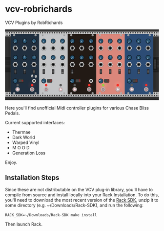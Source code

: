 # vcv-robrichards
VCV Plugins by RobRichards

![RobRichards Plugins](plugins.png)

Here you'll find unofficial Midi controller plugins for various Chase Bliss Pedals.

Current supported interfaces:

* Thermae
* Dark World
* Warped Vinyl
* M O O D
* Generation Loss

Enjoy.

## Installation Steps

Since these are not distributable on the VCV plug-in library, you'll have to compile
from source and install locally into your Rack Installation. To do this, you'll need to download
the most recent version of the [Rack SDK](https://vcvrack.com/downloads/Rack-SDK-1.1.6.zip), unzip it to some directory (e.g. ~/Downloads/Rack-SDK), and run the following:

`RACK_SDK=~/Downloads/Rack-SDK make install`

Then launch Rack.